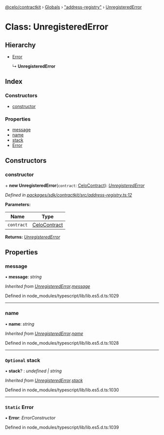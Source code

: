 [@celo/contractkit](../README.md) › [Globals](../globals.md) › ["address-registry"](../modules/_address_registry_.md) › [UnregisteredError](_address_registry_.unregisterederror.md)

# Class: UnregisteredError

## Hierarchy

* [Error](_address_registry_.unregisterederror.md#static-error)

  ↳ **UnregisteredError**

## Index

### Constructors

* [constructor](_address_registry_.unregisterederror.md#constructor)

### Properties

* [message](_address_registry_.unregisterederror.md#message)
* [name](_address_registry_.unregisterederror.md#name)
* [stack](_address_registry_.unregisterederror.md#optional-stack)
* [Error](_address_registry_.unregisterederror.md#static-error)

## Constructors

###  constructor

\+ **new UnregisteredError**(`contract`: [CeloContract](../enums/_base_.celocontract.md)): *[UnregisteredError](_address_registry_.unregisterederror.md)*

*Defined in [packages/sdk/contractkit/src/address-registry.ts:12](https://github.com/celo-org/celo-monorepo/blob/master/packages/sdk/contractkit/src/address-registry.ts#L12)*

**Parameters:**

Name | Type |
------ | ------ |
`contract` | [CeloContract](../enums/_base_.celocontract.md) |

**Returns:** *[UnregisteredError](_address_registry_.unregisterederror.md)*

## Properties

###  message

• **message**: *string*

*Inherited from [UnregisteredError](_address_registry_.unregisterederror.md).[message](_address_registry_.unregisterederror.md#message)*

Defined in node_modules/typescript/lib/lib.es5.d.ts:1029

___

###  name

• **name**: *string*

*Inherited from [UnregisteredError](_address_registry_.unregisterederror.md).[name](_address_registry_.unregisterederror.md#name)*

Defined in node_modules/typescript/lib/lib.es5.d.ts:1028

___

### `Optional` stack

• **stack**? : *undefined | string*

*Inherited from [UnregisteredError](_address_registry_.unregisterederror.md).[stack](_address_registry_.unregisterederror.md#optional-stack)*

Defined in node_modules/typescript/lib/lib.es5.d.ts:1030

___

### `Static` Error

▪ **Error**: *ErrorConstructor*

Defined in node_modules/typescript/lib/lib.es5.d.ts:1039

